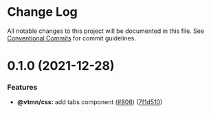 # Change Log

All notable changes to this project will be documented in this file.
See [Conventional Commits](https://conventionalcommits.org) for commit guidelines.

# 0.1.0 (2021-12-28)


### Features

* **@vtmn/css:** add tabs component ([#806](https://github.com/Decathlon/vitamin-web/issues/806)) ([7f1d510](https://github.com/Decathlon/vitamin-web/commit/7f1d51006209c357afbe369970268d400817433b))
